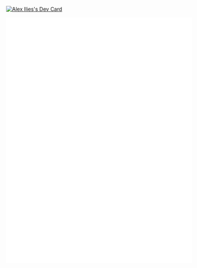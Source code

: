 <a href="https://app.daily.dev/hackmajoris"><img src="https://api.daily.dev/devcards/v2/F9vqrLn8i4eqpAEQ4EdDq.png?type=wide&r=sl4" width="652" alt="Alex Ilies's Dev Card"/></a>

 <a href="https://monkeytype.com/profile/hackmajoris">
   <img src="https://raw.githubusercontent.com/hackmajoris/hackmajoris/main/hackmajoris-monkeytype-readme-pb.svg" alt="My Monkeytype profile" />
 </a>